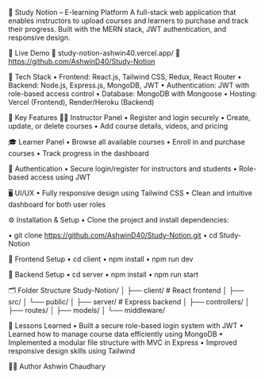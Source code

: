📘 Study Notion – E-learning Platform
A full-stack web application that enables instructors to upload courses and learners to purchase and track their progress. Built with the MERN stack, JWT authentication, and responsive design.

🚀 Live Demo
🔗 study-notion-ashwin40.vercel.app/
🔗 https://github.com/AshwinD40/Study-Notion

🧰 Tech Stack
• Frontend: React.js, Tailwind CSS, Redux, React Router
• Backend: Node.js, Express.js, MongoDB, JWT
• Authentication: JWT with role-based access control
• Database: MongoDB with Mongoose
• Hosting: Vercel (Frontend), Render/Heroku (Backend)

📌 Key Features
👨‍🏫 Instructor Panel
• Register and login securely
• Create, update, or delete courses
• Add course details, videos, and pricing

🎓 Learner Panel
• Browse all available courses
• Enroll in and purchase courses
• Track progress in the dashboard

🔐 Authentication
• Secure login/register for instructors and students
• Role-based access using JWT

🖥️ UI/UX
• Fully responsive design using Tailwind CSS
• Clean and intuitive dashboard for both user roles

⚙️ Installation & Setup
• Clone the project and install dependencies:


• git clone https://github.com/AshwinD40/Study-Notion.git
• cd Study-Notion

🔧 Frontend Setup
• cd client
• npm install
• npm run dev

🧪 Backend Setup
• cd server
• npm install
• npm run start

🗂️ Folder Structure
Study-Notion/
│
├── client/            # React frontend
│   ├── src/
│   └── public/
│
├── server/            # Express backend
│   ├── controllers/
│   ├── routes/
│   ├── models/
│   └── middleware/


🧠 Lessons Learned
• Built a secure role-based login system with JWT
• Learned how to manage course data efficiently using MongoDB
• Implemented a modular file structure with MVC in Express
• Improved responsive design skills using Tailwind

🙋‍♂️ Author
Ashwin Chaudhary
